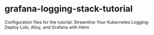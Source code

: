 # grafana-logging-stack-tutorial
Configuration files for the tutorial: Streamline Your Kubernetes Logging: Deploy Loki, Alloy, and Grafana with Helm
